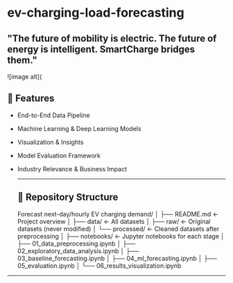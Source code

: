 # ev-charging-load-forecasting

"The future of mobility is electric. The future of energy is intelligent. SmartCharge bridges them."
---
![image alt](

## 🚀 Features
* End-to-End Data Pipeline
*  Machine Learning & Deep Learning Models
* Visualization & Insights
* Model Evaluation Framework
* Industry Relevance & Business Impact

  ---
  ## 📁 Repository Structure
  Forecast next-day/hourly EV charging demand/
│
├── README.md                  <- Project overview
│
├── data/                       <- All datasets
│   ├── raw/                    <- Original datasets (never modified)
│   └── processed/              <- Cleaned datasets after preprocessing
│
├── notebooks/                  <- Jupyter notebooks for each stage
│   ├── 01_data_preprocessing.ipynb
│   ├── 02_exploratory_data_analysis.ipynb
│   ├── 03_baseline_forecasting.ipynb
│   ├── 04_ml_forecasting.ipynb
│   ├── 05_evaluation.ipynb
│   └── 06_results_visualization.ipynb

---

